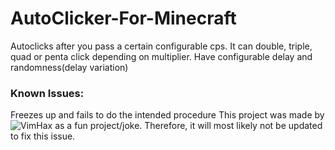 # AutoClicker-For-Minecraft
Autoclicks after you pass a certain configurable cps. It can double, triple, quad or penta click depending on multiplier. Have configurable delay and randomness(delay variation)
### Known Issues: 
Freezes up and fails to do the intended procedure
This project was made by ![VimHax](https://github.com/VimHax?) as a fun project/joke. Therefore, it will most likely not be updated to fix this issue.
